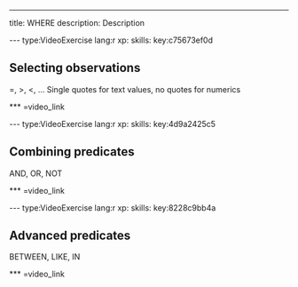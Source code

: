 ---
title: WHERE
description: Description

--- type:VideoExercise lang:r xp: skills: key:c75673ef0d
## Selecting observations 
=, >, <, ...
Single quotes for text values, no quotes for numerics


*** =video_link

--- type:VideoExercise lang:r xp: skills: key:4d9a2425c5
## Combining predicates 
AND, OR, NOT

*** =video_link

--- type:VideoExercise lang:r xp: skills: key:8228c9bb4a
## Advanced predicates 
BETWEEN, LIKE, IN

*** =video_link
